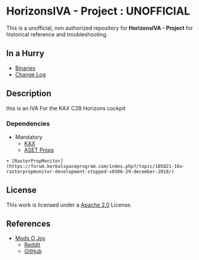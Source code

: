 # HorizonsIVA - Project : UNOFFICIAL

This is a unofficial, non authorized repository for **HorizonsIVA - Project** for historical reference and troubleshooting.


## In a Hurry
* [Binaries](https://github.com/net-lisias-ksph/HorizonsIVA-Project/tree/Archive)
* [Change Log](./CHANGE_LOG.md)


## Description

this is an IVA For the KAX C2B Horizons cockpit

### Dependencies

* Mandatory
	+ [KAX](https://forum.kerbalspaceprogram.com/index.php?/topic/180268-*)
	+ [ASET Props](https://forum.kerbalspaceprogram.com/index.php?/topic/116430-aset-props-pack-v15-for-the-modders-who-create-iva/)
<!--	+ [ASET Avionics](https://forum.kerbalspaceprogram.com/index.php?/topic/116479-aset-avionics-pack-v-21-for-the-modders-who-create-iva/) -->
	+ [RasterPropMonitor](https://forum.kerbalspaceprogram.com/index.php?/topic/105821-16x-rasterpropmonitor-development-stopped-v0306-29-december-2018/)


## License

This work is licensed under a [Apache 2.0](http://www.apache.org/licenses/) License.


## References

* [Mods O Joy](https://github.com/Modsojoy)
	+ [Reddit](https://www.reddit.com/r/KerbalSpaceProgram/comments/50f3at/v001113newhorizons_iva_for_c2b_horizons_cockpit/)
	+ [GitHub](https://github.com/Modsojoy/HorizonsIVA-Project)
